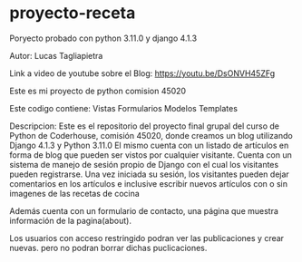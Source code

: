 # proyecto-receta

Poryecto probado con python 3.11.0 y django 4.1.3

Autor: Lucas Tagliapietra

Link a video de youtube sobre el Blog: https://youtu.be/DsONVH45ZFg

Este es mi proyecto de python comision 45020

Este codigo contiene:
Vistas
Formularios
Modelos
Templates


Descripcion:
Este es el repositorio del proyecto final grupal del curso de Python de Coderhouse, comisión 45020, donde creamos un blog utilizando Django 4.1.3 y Python 3.11.0 El mismo cuenta con un listado de artículos en forma de blog que pueden ser vistos por cualquier visitante. Cuenta con un sistema de manejo de sesión propio de Django con el cual los visitantes pueden registrarse. Una vez iniciada su sesión, los visitantes pueden dejar comentarios en los artículos e inclusive escribir nuevos artículos con o sin imagenes de las recetas de cocina

Además cuenta con un formulario de contacto, una página que muestra información de la pagina(about).

Los usuarios con acceso restringido podran ver las publicaciones y crear nuevas. pero no podran borrar dichas puclicaciones.